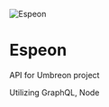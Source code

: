 ![Espeon](https://play.pokemonshowdown.com/sprites/xyani/espeon.gif)

# Espeon
API for Umbreon project

Utilizing GraphQL, Node
